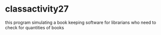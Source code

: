 # classactivity27
this program simulating a book keeping software for librarians who need to check for quantities of books
